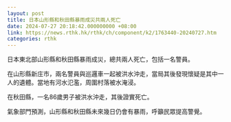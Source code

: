 ```yaml
---
layout: post
title: 日本山形縣和秋田縣暴雨成災共兩人死亡
date: 2024-07-27 20:18:42.000000000 +08:00
link: https://news.rthk.hk/rthk/ch/component/k2/1763440-20240727.htm
categories: rthk
---
```


日本東北部山形縣和秋田縣暴雨成災，總共兩人死亡，包括一名警員。

在山形縣新庄市，兩名警員與巡邏車一起被洪水沖走，當局其後發現懷疑是其中一人的遺體。當地有河水氾濫，周圍村落被水淹浸。

在秋田縣，一名86歲男子被洪水沖走，其後證實死亡。

氣象部門預測，山形縣和秋田縣未來幾日仍會有暴雨，呼籲民眾提高警覺。
